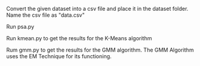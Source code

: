 Convert the given dataset into a csv file and place it in the dataset folder. Name the csv file as "data.csv"

Run psa.py

Run kmean.py to get the results for the K-Means algorithm 

Rum gmm.py to get the results for the GMM algorithm. The GMM Algorithm uses the EM Technique for its functioning. 

